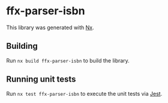 # ffx-parser-isbn

This library was generated with [Nx](https://nx.dev).

## Building

Run `nx build ffx-parser-isbn` to build the library.

## Running unit tests

Run `nx test ffx-parser-isbn` to execute the unit tests via [Jest](https://jestjs.io).
